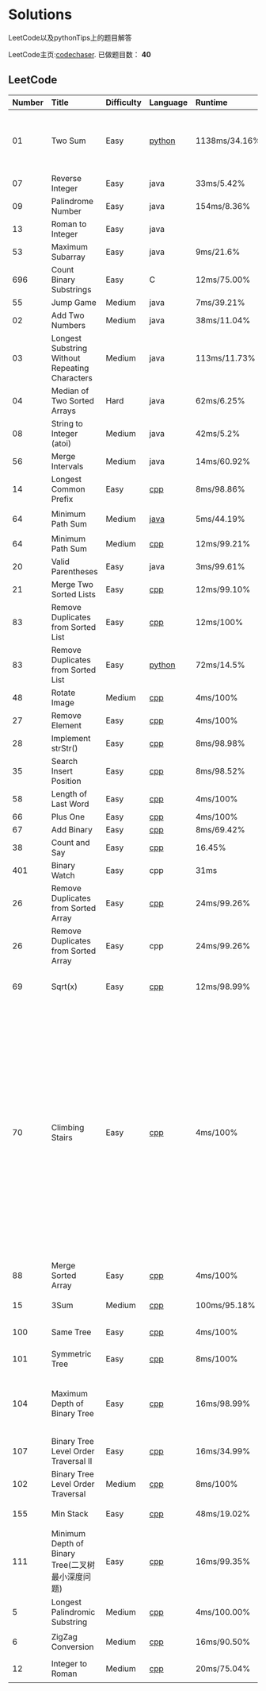 # Solutions

LeetCode以及pythonTips上的题目解答

LeetCode主页:[codechaser](https://leetcode.com/coderchaser/).
已做题目数： **40**

## LeetCode

|Number|Title|Difficulty|Language|Runtime|Mind|
|:--|:--|:--|:--|:--|:--|
|01|Two Sum|Easy|[python](https://github.com/foreverlms/solutions/blob/master/python/leetcode01.py)|1138ms/34.16%|列表转字典，哈希表|
|07|Reverse Integer|Easy|java|33ms/5.42%||
|09|Palindrome Number|Easy|java|154ms/8.36%||
|13|Roman to Integer|Easy|java||
|53|Maximum Subarray|Easy|java|9ms/21.6%||
|696|Count Binary Substrings|Easy|C|12ms/75.00%||
|55|Jump Game|Medium|java|7ms/39.21%||
|02|Add Two Numbers|Medium|java|38ms/11.04%||
|03|Longest Substring Without Repeating Characters|Medium|java|113ms/11.73%||
|04|Median of Two Sorted Arrays|Hard|java|62ms/6.25%||
|08|String to Integer (atoi)|Medium|java|42ms/5.2%||
|56|Merge Intervals|Medium|java|14ms/60.92%||
|14|Longest Common Prefix|Easy|[cpp](https://github.com/foreverlms/solutions/blob/master/cpp/src/leetcode14.cpp)|8ms/98.86%||
|64|Minimum Path Sum|Medium|[java](https://github.com/foreverlms/solutions/blob/master/java/src/com/bob/Solution.java)|5ms/44.19%|动态规划|
|64|Minimum Path Sum|Medium|[cpp](https://github.com/foreverlms/solutions/blob/master/cpp/src/leetcode64.cpp)|12ms/99.21%||
|20|Valid Parentheses|Easy|java|3ms/99.61%||
|21|Merge Two Sorted Lists|Easy|[cpp](https://github.com/foreverlms/solutions/blob/master/cpp/src/leetcode21.cpp)|12ms/99.10%||
|83|Remove Duplicates from Sorted List|Easy|[cpp](https://github.com/foreverlms/solutions/blob/master/cpp/src/leetcode83.cpp)|12ms/100%||
|83|Remove Duplicates from Sorted List|Easy|[python](https://github.com/foreverlms/solutions/blob/master/python/leetcode83.py)|72ms/14.5%||
|48|Rotate Image|Medium|[cpp](https://github.com/foreverlms/solutions/blob/master/cpp/src/leetcode48.cpp)|4ms/100%||
|27|Remove Element|Easy|[cpp](https://github.com/foreverlms/solutions/blob/master/cpp/src/leetcode21.cpp)|4ms/100%||
|28|Implement strStr()|Easy|[cpp](https://github.com/foreverlms/solutions/blob/master/cpp/src/leetcode28.cpp)|8ms/98.98%||
|35|Search Insert Position|Easy|[cpp](https://github.com/foreverlms/solutions/blob/master/cpp/src/leetcode35.cpp)|8ms/98.52%||
|58|Length of Last Word|Easy|[cpp](https://github.com/foreverlms/solutions/blob/master/cpp/src/leetcod58.cpp)|4ms/100%||
|66|Plus One|Easy|[cpp](https://github.com/foreverlms/solutions/blob/master/cpp/src/leetcode66.cpp)|4ms/100%||
|67|Add Binary|Easy|[cpp](https://github.com/foreverlms/solutions/blob/master/cpp/src/leetcode67.cpp)|8ms/69.42%||
|38|Count and Say|Easy|[cpp](https://github.com/foreverlms/solutions/blob/master/cpp/src/leetcode38.cpp)|16.45%||
|401|Binary Watch|Easy|cpp|31ms||
|26|Remove Duplicates from Sorted Array|Easy|[cpp](https://github.com/foreverlms/solutions/blob/master/cpp/src/leetcode26.cpp)|24ms/99.26%||
|26|Remove Duplicates from Sorted Array|Easy|cpp|24ms/99.26%||
|69|Sqrt(x)|Easy|[cpp](https://github.com/foreverlms/solutions/blob/master/cpp/src/leetcode69.cpp)|12ms/98.99%|牛顿迭代法|
|70|Climbing Stairs|Easy|[cpp](https://github.com/foreverlms/solutions/blob/master/cpp/src/leetcode70.cpp)|4ms/100%|类似于斐波那契数列，当前台阶需要的步数等于前两阶和前一阶的步数之和。`f(n) = f(n-1) + f(n-2)`|
|88|Merge Sorted Array|Easy|[cpp](https://github.com/foreverlms/solutions/blob/master/cpp/src/leetcode88.cpp)|4ms/100%|见链接|
|15|3Sum|Medium|[cpp](https://github.com/foreverlms/solutions/blob/master/cpp/src/leetcode15.cpp)|100ms/95.18%|见链接|
|100|Same Tree|Easy|[cpp](https://github.com/foreverlms/solutions/blob/master/cpp/src/leetcode100.cpp)|4ms/100%|见链接|
|101|Symmetric Tree|Easy|[cpp](https://github.com/foreverlms/solutions/blob/master/cpp/src/leetcode101.cpp)|8ms/100%|见链接|
|104|Maximum Depth of Binary Tree|Easy|[cpp](https://github.com/foreverlms/solutions/blob/master/cpp/src/leetcode104.cpp)|16ms/98.99%|递归，有点类似DP？|
|107|Binary Tree Level Order Traversal II|Easy|[cpp](https://github.com/foreverlms/solutions/blob/master/cpp/src/leetcode107.cpp)|16ms/34.99%|见链接|
|102|Binary Tree Level Order Traversal|Medium|[cpp](https://github.com/foreverlms/solutions/blob/master/cpp/src/leetcode102.cpp)|8ms/100%|见链接|
|155|Min Stack|Easy|[cpp](https://github.com/foreverlms/solutions/blob/master/cpp/src/leetcode155.cpp)|48ms/19.02%|见链接|
|111|Minimum Depth of Binary Tree(二叉树最小深度问题)|Easy|[cpp](https://github.com/foreverlms/solutions/blob/master/cpp/src/leetcode111.cpp)|16ms/99.35%|见链接|
|5|Longest Palindromic Substring|Medium|[cpp](https://github.com/foreverlms/solutions/blob/master/cpp/src/leetcode5.cpp)|4ms/100.00%|见链接|
|6|ZigZag Conversion|Medium|[cpp](https://github.com/foreverlms/solutions/blob/master/cpp/src/leetcode6.cpp)|16ms/90.50%|见链接|
|12|Integer to Roman|Medium|[cpp](https://github.com/foreverlms/solutions/blob/master/cpp/src/leetcode12.cpp)|20ms/75.04%|见链接|
